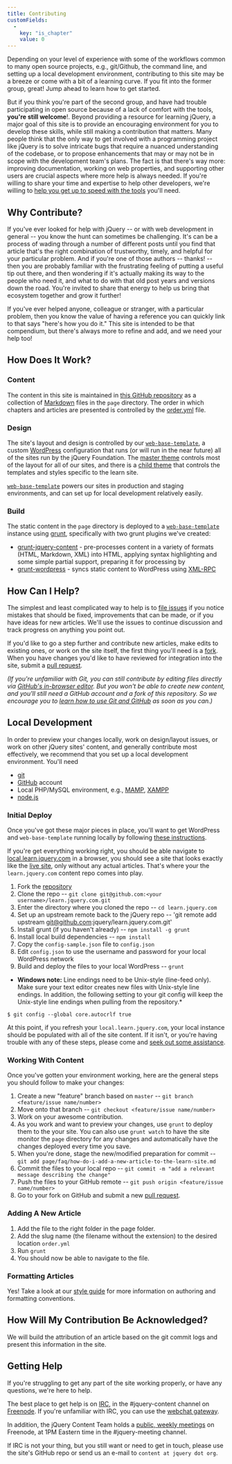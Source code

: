 ```yaml
---
title: Contributing
customFields: 
  -
    key: "is_chapter"
    value: 0
---
```


Depending on your level of experience with some of the workflows common to many
open source projects, e.g., git/Github, the command line, and setting up a
local development environment, contributing to this site may be a breeze or
come with a bit of a learning curve. If you fit into the former group, great!
Jump ahead to learn how to get started.

But if you think you're part of the second group, and have had trouble
participating in open source because of a lack of comfort with the tools,
**you're still welcome**!. Beyond providing a resource for learning jQuery, a
major goal of this site is to provide an encouraging environment for you to
develop these skills, while still making a contribution that matters. Many
people think that the only way to get involved with a programming project like
jQuery is to solve intricate bugs that require a nuanced understanding of the
codebase, or to propose enhancements that may or may not be in scope with the
development team's plans. The fact is that there's way more: improving
documentation, working on web properties, and supporting other users are
crucial aspects where more help is always needed. If you're willing to share
your time and expertise to help other developers, we're willing to [help you
get up to speed with the tools](#getting-help) you'll need.


## Why Contribute?

If you've ever looked for help with jQuery -- or with web development in
general -- you know the hunt can sometimes be challenging. It's can be a
process of wading through a number of different posts until you find that
article that's the right combination of trustworthy, timely, and helpful for
your particular problem.  And if you're one of those authors -- thanks! -- then
you are probably familiar with the frustrating feeling of putting a useful tip
out there, and then wondering if it's actually making its way to the people who
need it, and what to do with that old post years and versions down the road.
You're invited to share that energy to help us bring that ecosystem together
and grow it further! 


If you've ever helped anyone, colleague or stranger, with a particular problem,
then you know the value of having a reference you can quickly link to that says
"here's how you do it." This site is intended to be that compendium, but
there's always more to refine and add, and we need your help too!

## How Does It Work?

### Content

The content in this site is maintained in
[this GitHub repository](http://github.com/jquery/learn.jquery.com) as a collection of
[Markdown](http://daringfireball.net/projects/markdown/) files in the `page`
directory. The order in which chapters and articles are presented is controlled
by the [order.yml](https://github.com/jquery/learn.jquery.com/blob/master/order.yml)
file.

### Design

The site's layout and design is controlled by our
[`web-base-template`](http://github.com/jquery/web-base-template), a custom
[WordPress](http://wordpress.org) configuration that runs (or will run in the
near future) all of the sites run by the jQuery Foundation. The [master
theme](https://github.com/jquery/web-base-template/tree/master/themes/jquery)
controls most of the layout for all of our sites, and there is a [child
theme](https://github.com/jquery/web-base-template/tree/master/themes/learn.jquery.com)
that controls the templates and styles specific to the learn site.

[`web-base-template`](http://github.com/jquery/web-base-template) powers our sites in 
production and staging environments, and can set up for local development relatively easily.

### Build

The static content in the `page` directory is deployed to a
[`web-base-template`](http://github.com/jquery/web-base-template) instance
using [grunt](http://gruntjs.com), specifically with two grunt plugins we've created:

* [grunt-jquery-content](http://github.com/jquery/grunt-jquery-content) - pre-processes content in a variety of formats (HTML, Markdown, XML) into HTML, applying syntax highlighting and some simple partial support, preparing it for processing by 
* [grunt-wordpress](http://github.com/scottgonzalez/grunt-wordpress) - syncs static content to WordPress using [XML-RPC](http://codex.wordpress.org/XML-RPC_Support)


## How Can I Help?

The simplest and least complicated way to help is to [file
issues](http://github.com/jquery/learn.jquery.com/issues) if you notice
mistakes that should be fixed, improvements that can be made, or if you have
ideas for new articles. We'll use the issues to continue discussion and track
progress on anything you point out.

If you'd like to go a step further and contribute new articles, make edits to
existing ones, or work on the site itself, the first thing you'll need is a
[fork](https://help.github.com/articles/fork-a-repo). When you have changes
you'd like to have reviewed for integration into the site, submit a [pull
request](http://help.github.com/send-pull-requests/).

*(If you're unfamiliar with Git, you can still contribute by editing files
directly via [GitHub's in-browser
editor](https://github.com/blog/905-edit-like-an-ace). But you won't be able to
create new content, and you'll still need a GitHub account and a fork of this
repository. So we encourage you to [learn how to use Git and
GitHub](http://help.github.com/) as soon as you can.)*

## Local Development

In order to preview your changes locally, work on design/layout issues, or work on
other jQuery sites' content, and generally contribute most effectively, we
recommend that you set up a local development environment. You'll need

* [git](http://git-scm.com)
* [GitHub](http://github.com) account
* Local PHP/MySQL environment, e.g., [MAMP](http://www.mamp.info/en/index.html), [XAMPP](http://www.apachefriends.org/en/xampp.html)
* [node.js](http://nodejs.org)

### Initial Deploy

Once you've got these major pieces in place, you'll want to get WordPress and
`web-base-template` running locally by following [these
instructions](https://github.com/jquery/web-base-template/blob/master/README.md). 

If you're get everything working right, you should be able navigate to
[local.learn.jquery.com](http://local.learn.jquery.com) in a browser, you
should see a site that looks exactly like the [live
site](http://learn.jquery.com), only without any actual articles. That's where
your the `learn.jquery.com` content repo comes into play.

1. Fork the [repository](https://github.com/jquery/learn.jquery.com)
2. Clone the repo -- `git clone git@github.com:<your username>/learn.jquery.com.git`
3. Enter the directory where you cloned the repo -- `cd learn.jquery.com`
4. Set up an upstream remote back to the jQuery repo -- 'git remote add upstream git@github.com:jquery/learn.jquery.com.git'
5. Install grunt (if you haven't already) -- `npm install -g grunt`
6. Install local build dependencies -- `npm install`
7. Copy the `config-sample.json` file to `config.json`
8. Edit `config.json` to use the username and password for your local WordPress network
9. Build and deploy the files to your local WordPress -- `grunt`

* **Windows note:** Line endings need to be Unix-style (line-feed only). Make sure your text editor creates new files with Unix-style line endings. In addition, the following setting to your git config will keep the Unix-style line endings when pulling from the repository.*

```
$ git config --global core.autocrlf true
```

At this point, if you refresh your `local.learn.jquery.com`, your local
instance should be populated with all of the site content. If it isn't,
or you're having trouble with any of these steps, please come and
[seek out some assistance](#getting-help).

### Working With Content

Once you've gotten your environment working, here are the general steps you should follow to make your changes:

1. Create a new "feature" branch based on `master` -- `git branch <feature/issue name/number>`
2. Move onto that branch -- `git checkout <feature/issue name/number>`
3. Work on your awesome contribution. 
4. As you work and want to preview your changes, use `grunt` to deploy them to the your site. You can also use `grunt watch` to have the site monitor the `page` directory for any changes and automatically have the changes deployed every time you save.
5. When you're done, stage the new/modified preparation for commit -- `git add page/faq/how-do-i-add-a-new-article-to-the-learn-site.md`
6. Commit the files to your local repo -- `git commit -m "add a relevant message describing the change"`
7. Push the files to your GitHub remote -- `git push origin <feature/issue name/number>`
8. Go to your fork on GitHub and submit a new [pull request](https://help.github.com/articles/using-pull-requests).

### Adding A New Article

1. Add the file to the right folder in the page folder. 
2. Add the slug name (the filename without the extension) to the desired location `order.yml`
3. Run `grunt`
4. You should now be able to navigate to the file. 

### Formatting Articles

Yes! Take a look at our [style guide](http://learn.jquery.com/style-guide) for
more information on authoring and formatting conventions.

## How Will My Contribution Be Acknowledged?

We will build the attribution of an article based on the git commit logs and present this information in the site.

## <a name="getting-help">Getting Help</a>

If you're struggling to get any part of the site working properly, or have any questions, we're here to help.

The best place to get help is on [IRC](http://en.wikipedia.org/wiki/Internet_Relay_Chat), in the #jquery-content
channel on [Freenode](http://freenode.net). If you're unfamiliar with IRC, you can use the [webchat gateway](http://webchat.freenode.net/).

In addition, the jQuery Content Team holds a [public, weekly
meetings](http://jquery.org/meeting) on Freenode, at 1PM Eastern time in the #jquery-meeting channel.

If IRC is not your thing, but you still want or need to get in touch, please use the site's GitHub repo or send us an e-mail to `content at jquery dot org`.
